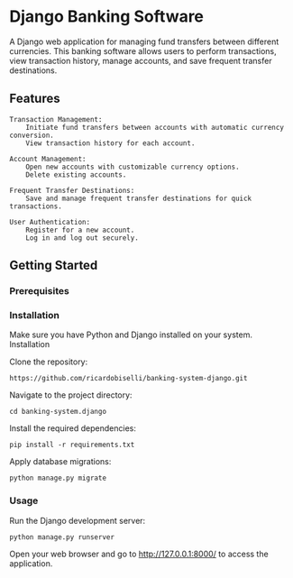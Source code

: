 # Django Banking Software

A Django web application for managing fund transfers between different currencies. This banking software allows users to perform transactions, view transaction history, manage accounts, and save frequent transfer destinations.

## Features

    Transaction Management:
        Initiate fund transfers between accounts with automatic currency conversion.
        View transaction history for each account.

    Account Management:
        Open new accounts with customizable currency options.
        Delete existing accounts.

    Frequent Transfer Destinations:
        Save and manage frequent transfer destinations for quick transactions.

    User Authentication:
        Register for a new account.
        Log in and log out securely.

## Getting Started

### Prerequisites

### Installation

Make sure you have Python and Django installed on your system.
Installation

Clone the repository:

    https://github.com/ricardobiselli/banking-system-django.git

Navigate to the project directory:

    cd banking-system.django

Install the required dependencies:

    pip install -r requirements.txt

Apply database migrations:

    python manage.py migrate

### Usage

Run the Django development server:

    python manage.py runserver

Open your web browser and go to http://127.0.0.1:8000/ to access the application.

    
